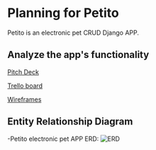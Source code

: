 # Planning for Petito
Petito is an electronic pet CRUD Django APP. 

## Analyze the app's functionality
[Pitch Deck](https://docs.google.com/presentation/d/1kHVGR2hn4k4YW9Gm_iA0r3_d41k8rVlScjRiZbB2cx8/edit?usp=sharing)

[Trello board](https://trello.com/b/n0wphGHe/project-3-sei)

[Wireframes](https://share.balsamiq.com/c/eoAMx8dmnZmipiHnD4eGYS.png)

## Entity Relationship Diagram
-Petito electronic pet APP ERD:
![ERD]()
